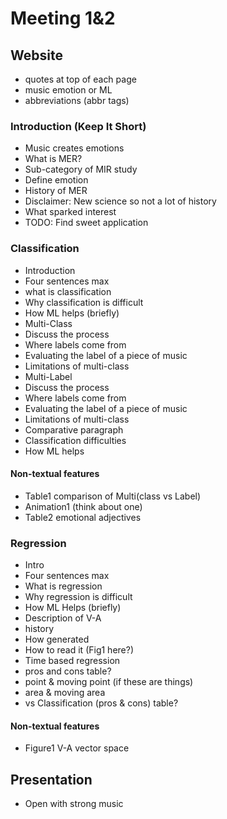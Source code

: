 # Meeting 1&2

## Website
 - quotes at top of each page
  - music emotion or ML
 - abbreviations (abbr tags)

### Introduction (Keep It Short)
 - Music creates emotions
 - What is MER?
  - Sub-category of MIR study
  - Define emotion
 - History of MER
  - Disclaimer: New science so not a lot of history
  - What sparked interest
 - TODO: Find sweet application

### Classification
 - Introduction
  - Four sentences max
  - what is classification
  - Why classification is difficult
  - How ML helps (briefly)
 - Multi-Class
  - Discuss the process
   - Where labels come from
   - Evaluating the label of a piece of music
  - Limitations of multi-class
 - Multi-Label
  - Discuss the process
   - Where labels come from
   - Evaluating the label of a piece of music
  - Limitations of multi-class
 - Comparative paragraph
 - Classification difficulties
 - How ML helps
#### Non-textual features
 - Table1 comparison of Multi(class vs Label)
 - Animation1 (think about one)
 - Table2 emotional adjectives

### Regression
 - Intro
  - Four sentences max
  - What is regression
  - Why regression is difficult
  - How ML Helps (briefly)
 - Description of V-A
  - history
  - How generated
  - How to read it (Fig1 here?)
 - Time based regression
  - pros and cons table?
  - point & moving point (if these are things)
  - area & moving area
 - vs Classification (pros & cons) table?
#### Non-textual features
 - Figure1 V-A vector space

## Presentation

 - Open with strong music
